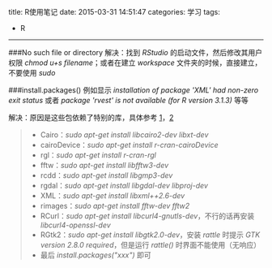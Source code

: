 title: R使用笔记
date: 2015-03-31 14:51:47
categories: 学习
tags:
  - R
---

###No such file or directory
解决：找到 *RStudio* 的启动文件，然后修改其用户权限 *chmod   u+s   filename*；或者在建立 *workspace* 文件夹的时候，直接建立，不要使用 *sudo*

<!--more-->

###install.packages()
例如显示 *installation of package 'XML' had non-zero exit status* 或者 *package 'rvest' is not available (for R version 3.1.3)* 等等

解决：原因是这些包依赖了特别的库，具体参考 [1](http://www.linuxidc.com/Linux/2012-07/65078.htm)，[2](http://rattle.togaware.com/rattle-install-troubleshooting.html)
> * Cairo：*sudo apt-get install libcairo2-dev libxt-dev*
> * cairoDevice：*sudo apt-get install r-cran-cairoDevice*
> * rgl：*sudo apt-get install r-cran-rgl*
> * fftw：*sudo apt-get install libfftw3-dev*
> * rcdd：*sudo apt-get install libgmp3-dev*
> * rgdal：*sudo apt-get install libgdal-dev libproj-dev*
> * XML：*sudo apt-get install libxml++2.6-dev*
> * rimages：*sudo apt-get install fftw-dev fftw2*
> * RCurl：*sudo apt-get install libcurl4-gnutls-dev*，不行的话再安装 *libcurl4-openssl-dev*
> * RGtk2：*sudo apt-get install libgtk2.0-dev*，安装 *rattle* 时提示 *GTK version 2.8.0 required*，但是运行 *rattle()* 时界面不能使用（无响应）
> * 最后 *install.packages("xxx")* 即可